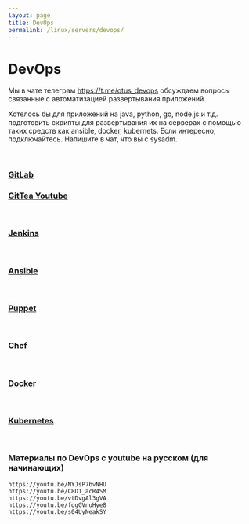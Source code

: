 ```yaml
---
layout: page
title: DevOps
permalink: /linux/servers/devops/
---
```


# DevOps

Мы в чате телеграм https://t.me/otus_devops обсуждаем вопросы связанные с автоматизацией развертывания приложений.

Хотелось бы для приложений на java, python, go, node.js и т.д. подготовить скрипты для развертывания их на серверах с помощью таких средств как ansible, docker, kubernets. Если интересно, подключайтесь. Напишите в чат, что вы с sysadm.

<br/>

### [GitLab](/linux/servers/devops/gitlab/)

### [GitTea Youtube](https://www.youtube.com/watch?v=dTvTBlzKqgg)

<br/>

### [Jenkins](/linux/servers/devops/jenkins/)

<br/>

### [Ansible](/linux/servers/devops/ansible/)

<br/>

### [Puppet](/linux/servers/devops/puppet/)

<br/>

### Chef

<br/>

### [Docker](/linux/servers/containers/docker/)

<br/>

### [Kubernetes](/linux/servers/containers/kubernetes/)

<br/>

### Материалы по DevOps с youtube на русском (для начинающих)

    https://youtu.be/NYJsP7bvNHU
    https://youtu.be/C8D1_acR4SM
    https://youtu.be/vtDvgAl3gVA
    https://youtu.be/fqgGVnuHye8
    https://youtu.be/s04UyNeakSY

